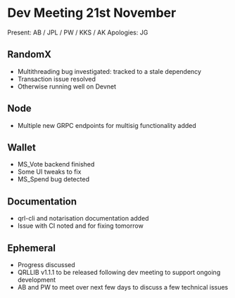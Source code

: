 # Dev Meeting 21st November

Present: AB / JPL / PW / KKS / AK
Apologies: JG

## RandomX

- Multithreading bug investigated: tracked to a stale dependency
- Transaction issue resolved
- Otherwise running well on Devnet

## Node

- Multiple new GRPC endpoints for multisig functionality added

## Wallet

- MS_Vote backend finished
- Some UI tweaks to fix
- MS_Spend bug detected

## Documentation

- qrl-cli and notarisation documentation added
- Issue with CI noted and for fixing tomorrow

## Ephemeral

- Progress discussed
- QRLLIB v1.1.1 to be released following dev meeting to support ongoing development
- AB and PW to meet over next few days to discuss a few technical issues
